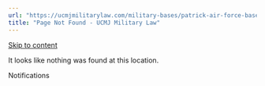 ```yaml
---
url: "https://ucmjmilitarylaw.com/military-bases/patrick-air-force-base-florida-military-defense-lawyer-ucmj-legal-guide/%7Blocation12"
title: "Page Not Found - UCMJ Military Law"
---
```


[Skip to content](https://ucmjmilitarylaw.com/military-bases/patrick-air-force-base-florida-military-defense-lawyer-ucmj-legal-guide/%7Blocation12#content)

It looks like nothing was found at this location.

Notifications